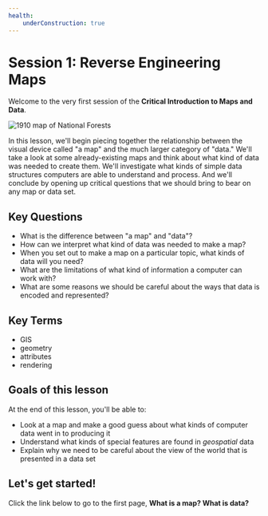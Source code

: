 ```yaml
---
health:
    underConstruction: true
---
```


# Session 1: Reverse Engineering Maps

Welcome to the very first session of the **Critical Introduction to Maps and Data**.

![1910 map of National Forests](https://iiif.digitalcommonwealth.org/iiif/2/commonwealth:7h149z08g/17479,10403,5665,2672/,1200/0/default.jpg)

In this lesson, we'll begin piecing together the relationship between the visual device called "a map" and the much larger category of "data." We'll take a look at some already-existing maps and think about what kind of data was needed to create them. We'll investigate what kinds of simple data structures computers are able to understand and process. And we'll conclude by opening up critical questions that we should bring to bear on any map or data set.

## Key Questions

* What is the difference between "a map" and "data"? 
* How can we interpret what kind of data was needed to make a map?
* When you set out to make a map on a particular topic, what kinds of data will you need?
* What are the limitations of what kind of information a computer can work with?
* What are some reasons we should be careful about the ways that data is encoded and represented?

## Key Terms

* GIS
* geometry
* attributes
* rendering

## Goals of this lesson

At the end of this lesson, you'll be able to:

* Look at a map and make a good guess about what kinds of computer data went in to producing it
* Understand what kinds of special features are found in *geospatial* data
* Explain why we need to be careful about the view of the world that is presented in a data set

## Let's get started!

Click the link below to go to the first page, **What is a map? What is data?**